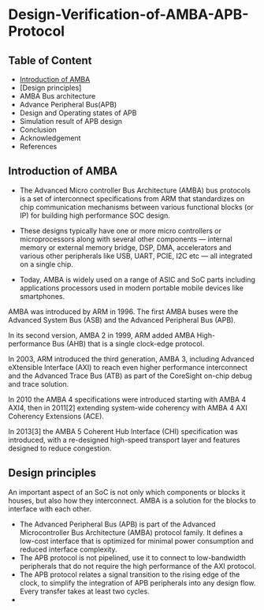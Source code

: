 # Design-Verification-of-AMBA-APB-Protocol

## Table of Content
 - [Introduction of AMBA](https://github.com/suvam98/Design-Verification-of-AMBA-APB-Protocol#introduction-of-amba)
 - [Design principles]
 - AMBA Bus architecture
 - Advance Peripheral Bus(APB)
 - Design and Operating states of APB
 - Simulation result of APB design
 - Conclusion
 - Acknowledgement
 - References
 
 ## Introduction of AMBA
 - The Advanced Micro controller Bus Architecture (AMBA) bus protocols is a set of interconnect specifications from ARM that standardizes on chip communication mechanisms between various functional blocks (or IP) for building high performance SOC design.

 - These designs typically have one or more micro controllers or microprocessors along with several other components — internal memory or external memory bridge, DSP, DMA, accelerators and various other peripherals like USB, UART, PCIE, I2C etc — all integrated on a single chip.  

 - Today, AMBA is widely used on a range of ASIC and SoC parts including applications processors used in modern portable mobile devices like smartphones. 

 AMBA was introduced by ARM in 1996. The first AMBA buses were the Advanced System Bus (ASB) and the Advanced Peripheral Bus (APB). 

 In its second version, AMBA 2 in 1999, ARM added AMBA High-performance Bus (AHB) that is a single clock-edge protocol.
 
 In 2003, ARM introduced the third generation, AMBA 3, including Advanced eXtensible Interface (AXI) to reach even higher performance interconnect and the Advanced Trace Bus (ATB) as part of the CoreSight on-chip debug and trace solution. 

 In 2010 the AMBA 4 specifications were introduced starting with AMBA 4 AXI4, then in 2011[2] extending system-wide coherency with AMBA 4 AXI Coherency Extensions (ACE). 

 In 2013[3] the AMBA 5 Coherent Hub Interface (CHI) specification was introduced, with a re-designed high-speed transport layer and features designed to reduce congestion.

 ## Design principles
 An important aspect of an SoC is not only which components or blocks it houses, but also how they interconnect. AMBA is a solution for the blocks to interface with each other.


 - The Advanced Peripheral Bus (APB) is part of the Advanced Microcontroller Bus Architecture
(AMBA) protocol family. It defines a low-cost interface that is optimized for minimal power
consumption and reduced interface complexity.
- The APB protocol is not pipelined, use it to connect to low-bandwidth peripherals that do not
require the high performance of the AXI protocol.
- The APB protocol relates a signal transition to the rising edge of the clock, to simplify the
integration of APB peripherals into any design flow. Every transfer takes at least two cycles.
- 
